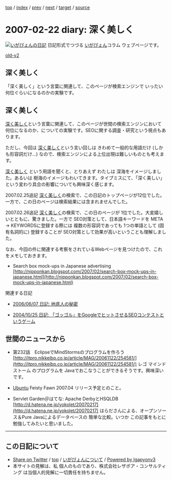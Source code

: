 [top](../index.html) 
 / [index](index.html) 
 / [prev](ig070221.html) 
 / [next](ig070226.html) 
 / [target](https://www.igapyon.jp/igapyon/diary/2007/ig070222.html) 
 / [source](https://github.com/igapyon/diary/blob/master/2007/ig070222.src.md) 

2007-02-22 diary: 深く美しく
=====================================================================================================
[![いがぴょんの日記](https://www.igapyon.jp/igapyon/diary/images/iga200306s.jpg "いがぴょん")](https://www.igapyon.jp/igapyon/diary/memo/memoigapyon.html) 日記形式でつづる [いがぴょん](https://www.igapyon.jp/igapyon/diary/memo/memoigapyon.html)コラム ウェブページです。

[old-v2](ig070222-orig.html)

## 深く美しく

「深く美しく」という言葉に関連して、このページが検索エンジンで いったい何位ぐらいになるのかの実験です。


## 深く美しく

[深く美しく](ig070222.html)という言葉に関連して、このページが世間の検索エンジンにおいて 何位になるのか、についての実験です。SEOに関する調査・研究という視点もあります。

ただし、今回は [深く美しく](ig070222.html)という言い回しは きわめて一般的な用語だけ (しかも形容詞だけ…) なので、検索エンジンによる上位出現は難しいものとも考えます。

[深く美しく](ig070222.html) という用語を聞くと、とりあえず わたしは 深海をイメージしました。あるいは 樹海のイメージもわいてきます。タイプミスにて、「深く美しい」という変わり具合の影響についても興味深く感じます。

2007.02.25追記 [深く美しく](ig070222.html)の検索で、この日記のトップページが12位でした。一方で、この日のページは検索結果には含まれませんでした。

2007.02.26追記 [深く美しく](ig070222.html)の検索で、この日のページが 1位でした。大変嬉しいとともに、驚きました。一方で SEO対策として、日本語キーワードを META → KEYWORDSに登録する際には 複数の形容詞であっても 1つの単語として (固有名詞的に) 登録することが SEO対策として効果が高いということも理解しました。

なお、今回の件に関連する考察をされているWebページを見つけたので、これをメモしておきます。

* Search box mock-ups in Japanese advertising
  [http://nipponkan.blogspot.com/2007/02/search-box-mock-ups-in-japanese.html](http://nipponkan.blogspot.com/2007/02/search-box-mock-ups-in-japanese.html)

関連する日記

* [2006/06/07 日記: 地底人の秘密](../2006/ig060607.html)
  
* [2004/10/25 日記: 「ゴッゴル」をGoogleでヒットさせるSEOコンテストというゲーム](../2004/ig041025.html)

## 世間のニュースから

* 第232話　EclipseでMindStormsのプログラムを作ろう
  [http://itpro.nikkeibp.co.jp/article/MAG/20061122/254581/](http://itpro.nikkeibp.co.jp/article/MAG/20061122/254581/)
  レゴ マインドストーム のプログラムを Javaでおこなうことができるそうです。興味深いです。
  
* [Ubuntu](https://www.igapyon.jp/igapyon/diary/keyword/ubuntu.html) Feisty Fawn
  2007.04 リリース予定とのこと。
  
* Servlet Garden＠はてな: Apache DerbyとHSQLDB
  [http://d.hatena.ne.jp/yokolet/20070217](http://d.hatena.ne.jp/yokolet/20070217)
  はらださんによる、オープンソース＆Pure Javaによるデータベースの 簡単な比較。いつか この記事をもとに勉強してみたいと思いました。


----------------------------------------------------------------------------------------------------

## この日記について

* [Share on Twitter](https://twitter.com/intent/tweet?hashtags=igapyon%2Cdiary%2C%E3%81%84%E3%81%8C%E3%81%B4%E3%82%87%E3%82%93&text=%E6%B7%B1%E3%81%8F%E7%BE%8E%E3%81%97%E3%81%8F&url=https%3A%2F%2Fwww.igapyon.jp%2Figapyon%2Fdiary%2F2007%2Fig070222.html) / [top](../index.html) / [いがぴょんについて](https://www.igapyon.jp/igapyon/diary/memo/memoigapyon.html) / [Powered by Igapyonv3](https://github.com/igapyon/igapyonv3)
* 本サイトの見解は、私 個人のものであり、株式会社レザボア・コンサルティング は当個人的見解に一切責任を持ちません。 

